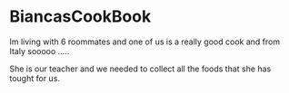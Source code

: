 # BiancasCookBook

Im living with 6 roommates and one of us is a really good cook and from Italy sooooo .....

She is our teacher and we needed to collect all the foods that she has tought for us.